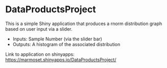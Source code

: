 # DataProductsProject
This is a simple Shiny application that produces a rnorm distribution graph based on user input via a slider.

+ Inputs: Sample Number (via the slider bar)
+ Outputs: A histogram of the associated distribution

Link to application on shinyapps: https://marmoset.shinyapps.io/DataProductsProject/
